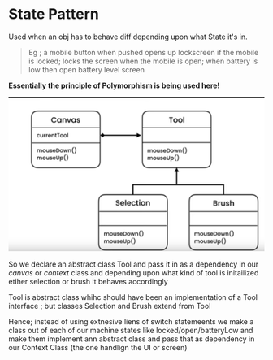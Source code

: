 # State Pattern

Used when an obj has to behave diff depending upon what State it's in. 
> Eg ; a mobile button when pushed opens up lockscreen if the mobile is locked; locks the screen when the mobile is open; when battery is low then open battery level screen

**Essentially the principle of Polymorphism is being used here!**

![img.png](img.png)


So we declare an abstract class Tool and pass it in as a dependency in our _canvas_ or _context_ class and depending upon what kind of tool is initailized etiher selection or brush it behaves accordingly

Tool is abstract class whihc should have been an implementation of a Tool interface ; but classes Selection and Brush extend from Tool

Hence; instead of using extnesive liens of switch statemeents we make a class out of each of our machine states like locked/open/batteryLow and make them implement ann abstract class and pass that as dependency in our Context Class (the one handlign the UI or screen)

